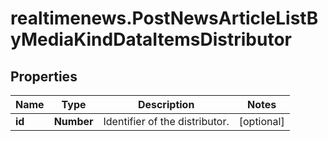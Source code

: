 # realtimenews.PostNewsArticleListByMediaKindDataItemsDistributor

## Properties

Name | Type | Description | Notes
------------ | ------------- | ------------- | -------------
**id** | **Number** | Identifier of the distributor. | [optional] 


